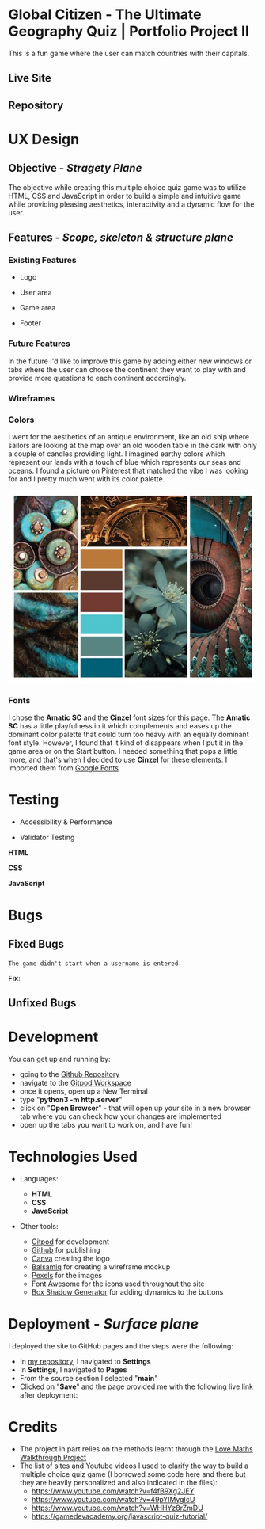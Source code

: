 # __Global Citizen - The Ultimate Geography Quiz | Portfolio Project II__

This is a fun game where the user can match countries with their capitals.

## Live Site

## Repository

# UX Design

## **Objective** - *Stragety Plane*

The objective while creating this multiple choice quiz game was to utilize HTML, CSS and JavaScript in order to build a simple and intuitive game while providing pleasing aesthetics, interactivity and a dynamic flow for the user.

## **Features** - *Scope, skeleton & structure plane*

### **Existing Features**

- Logo

- User area

- Game area

- Footer

### **Future Features**

In the future I'd like to improve this game by adding either new windows or tabs where the user can choose the continent they want to play with and provide more questions to each continent accordingly.

### **Wireframes**

### **Colors**

I went for the aesthetics of an antique environment, like an old ship where sailors are looking at the map over an old wooden table in the dark with only a couple of candles providing light. I imagined earthy colors which represent our lands with a touch of blue which represents our seas and oceans. I found a picture on Pinterest that matched the vibe I was looking for and I pretty much went with its color palette.

![color-palette](docs/color-vibe.jpg)

### **Fonts**

I chose the **Amatic SC** and the **Cinzel** font sizes for this page. The **Amatic SC** has a little playfulness in it which complements and eases up the dominant color palette that could turn too heavy with an equally dominant font style. However, I found that it kind of disappears when I put it in the game area or on the Start button. I needed something that pops a little more, and that's when I decided to use **Cinzel** for these elements.
I imported them from [Google Fonts](https://fonts.google.com/).

# **Testing**

- Accessibility & Performance

- Validator Testing

**HTML**

**CSS**

**JavaScript**

# **Bugs**

## **Fixed Bugs**

    The game didn't start when a username is entered.

**Fix**:

## **Unfixed Bugs**

# **Development**

You can get up and running by:

- going to the [Github Repository](https://github.com/vivienrauch/JavaScript-Essentials-Portfolio-Project-Geography-Quiz)
- navigate to the [Gitpod Workspace](https://gitpod.io/workspaces)
- once it opens, open up a New Terminal
- type "**python3 -m http.server**"
- click on "**Open Browser**" - that will open up your site in a new browser tab where you can check how your changes are implemented
- open up the tabs you want to work on, and have fun!

# **Technologies Used**

- Languages:

    - **HTML**
    - **CSS**
    - **JavaScript**

- Other tools:

    - [Gitpod](https://gitpod.io/) for development
    - [Github](https://github.com) for publishing
    - [Canva](https://www.canva.com/) creating the logo
    - [Balsamiq](https://balsamiq.com/) for creating a wireframe mockup
    - [Pexels](https.//pexels.com/) for the images
    - [Font Awesome](https://fontawesome.com/) for the icons used throughout the site
    - [Box Shadow Generator](https://cssgenerator.org/box-shadow-css-generator.html) for adding dynamics to the buttons

# **Deployment** - *Surface plane*

I deployed the site to GitHub pages and the steps were the following:

- In [my repository](https://github.com/vivienrauch/HTML-CSS-Essentials-Portfolio-Project-Book-Club), I navigated to **Settings**
- In **Settings**, I navigated to **Pages**
- From the source section I selected "**main**"
- Clicked on "**Save**" and the page provided me with the following live link after deployment:

# **Credits**

- The project in part relies on the methods learnt through the [Love Maths Walkthrough Project](https://github.com/vivienrauch/love-maths)
- The list of sites and Youtube videos I used to clarify the way to build a multiple choice quiz game (I borrowed some code here and there but they are heavily personalized and also indicated in the files):
    - https://www.youtube.com/watch?v=f4fB9Xg2JEY
    - https://www.youtube.com/watch?v=49pYIMygIcU
    - https://www.youtube.com/watch?v=WHHYz8rZmDU
    - https://gamedevacademy.org/javascript-quiz-tutorial/
